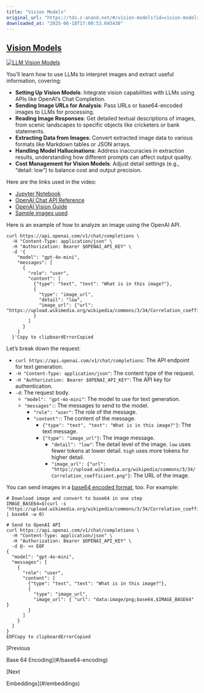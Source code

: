 ```yaml
---
title: "Vision Models"
original_url: "https://tds.s-anand.net/#/vision-models?id=vision-models"
downloaded_at: "2025-06-18T17:00:53.693438"
---
```


[Vision Models](#/vision-models?id=vision-models)
-------------------------------------------------

[![LLM Vision Models](https://i.ytimg.com/vi_webp/FgT_Mk_bakQ/sddefault.webp)](https://youtu.be/FgT_Mk_bakQ)

You’ll learn how to use LLMs to interpret images and extract useful information, covering:

* **Setting Up Vision Models**: Integrate vision capabilities with LLMs using APIs like OpenAI’s Chat Completion.
* **Sending Image URLs for Analysis**: Pass URLs or base64-encoded images to LLMs for processing.
* **Reading Image Responses**: Get detailed textual descriptions of images, from scenic landscapes to specific objects like cricketers or bank statements.
* **Extracting Data from Images**: Convert extracted image data to various formats like Markdown tables or JSON arrays.
* **Handling Model Hallucinations**: Address inaccuracies in extraction results, understanding how different prompts can affect output quality.
* **Cost Management for Vision Models**: Adjust detail settings (e.g., “detail: low”) to balance cost and output precision.

Here are the links used in the video:

* [Jupyter Notebook](https://colab.research.google.com/drive/1bK0b1XMrZWImtw01T1w9NGraDkiVi8mS)
* [OpenAI Chat API Reference](https://platform.openai.com/docs/api-reference/chat/create)
* [OpenAI Vision Guide](https://platform.openai.com/docs/guides/vision)
* [Sample images used](https://drive.google.com/drive/folders/14MFc7XmGIUDU4-vbmF9305c1SSQrM-gR)

Here is an example of how to analyze an image using the OpenAI API.

```
curl https://api.openai.com/v1/chat/completions \
  -H "Content-Type: application/json" \
  -H "Authorization: Bearer $OPENAI_API_KEY" \
  -d '{
    "model": "gpt-4o-mini",
    "messages": [
      {
        "role": "user",
        "content": [
          {"type": "text", "text": "What is in this image?"},
          {
            "type": "image_url",
            "detail": "low",
            "image_url": {"url": "https://upload.wikimedia.org/wikipedia/commons/3/34/Correlation_coefficient.png"}
          }
        ]
      }
    ]
  }'Copy to clipboardErrorCopied
```

Let’s break down the request:

* `curl https://api.openai.com/v1/chat/completions`: The API endpoint for text generation.
* `-H "Content-Type: application/json"`: The content type of the request.
* `-H "Authorization: Bearer $OPENAI_API_KEY"`: The API key for authentication.
* `-d`: The request body.
  + `"model": "gpt-4o-mini"`: The model to use for text generation.
  + `"messages":`: The messages to send to the model.
    - `"role": "user"`: The role of the message.
    - `"content":`: The content of the message.
      * `{"type": "text", "text": "What is in this image?"}`: The text message.
      * `{"type": "image_url"}`: The image message.
        + `"detail": "low"`: The detail level of the image. `low` uses fewer tokens at lower detail. `high` uses more tokens for higher detail.
        + `"image_url": {"url": "https://upload.wikimedia.org/wikipedia/commons/3/34/Correlation_coefficient.png"}`: The URL of the image.

You can send images in a [base64 encoded format](#/base64-image), too. For example:

```
# Download image and convert to base64 in one step
IMAGE_BASE64=$(curl -s "https://upload.wikimedia.org/wikipedia/commons/3/34/Correlation_coefficient.png" | base64 -w 0)

# Send to OpenAI API
curl https://api.openai.com/v1/chat/completions \
  -H "Content-Type: application/json" \
  -H "Authorization: Bearer $OPENAI_API_KEY" \
  -d @- << EOF
{
  "model": "gpt-4o-mini",
  "messages": [
    {
      "role": "user",
      "content": [
        {"type": "text", "text": "What is in this image?"},
        {
          "type": "image_url",
          "image_url": { "url": "data:image/png;base64,$IMAGE_BASE64" }
        }
      ]
    }
  ]
}
EOFCopy to clipboardErrorCopied
```

[Previous

Base 64 Encoding](#/base64-encoding)

[Next

Embeddings](#/embeddings)
